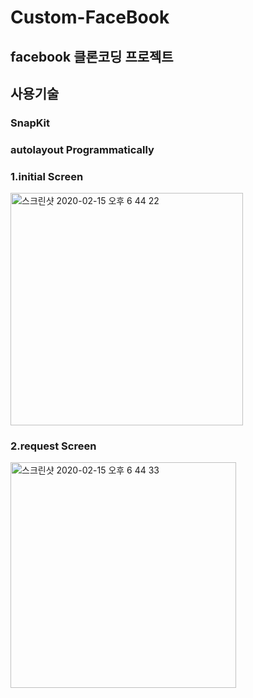 # Custom-FaceBook
## facebook 클론코딩 프로젝트 

## 사용기술
### SnapKit
### autolayout Programmatically

### 1.initial Screen
<img width="372" alt="스크린샷 2020-02-15 오후 6 44 22" src="https://user-images.githubusercontent.com/48856104/74585752-95787b80-5023-11ea-9d9e-fedb5e76e6aa.png">

### 2.request Screen
<img width="361" alt="스크린샷 2020-02-15 오후 6 44 33" src="https://user-images.githubusercontent.com/48856104/74585760-b4770d80-5023-11ea-8c70-0b0c90f03f4a.png">

